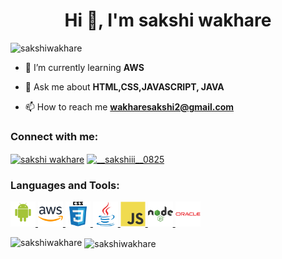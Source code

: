 <h1 align="center">Hi 👋, I'm sakshi wakhare</h1>
<p align="left"> <img src="https://komarev.com/ghpvc/?username=sakshiwakhare&label=Profile%20views&color=0e75b6&style=flat" alt="sakshiwakhare" /> </p>


- 🌱 I’m currently learning **AWS**

- 💬 Ask me about **HTML,CSS,JAVASCRIPT, JAVA**

- 📫 How to reach me **wakharesakshi2@gmail.com**

<h3 align="left">Connect with me:</h3>
<p align="left">
<a href="https://linkedin.com/in/sakshi wakhare" target="blank"><img align="center" src="https://raw.githubusercontent.com/rahuldkjain/github-profile-readme-generator/master/src/images/icons/Social/linked-in-alt.svg" alt="sakshi wakhare" height="30" width="40" /></a>
<a href="https://instagram.com/__sakshiii__0825" target="blank"><img align="center" src="https://raw.githubusercontent.com/rahuldkjain/github-profile-readme-generator/master/src/images/icons/Social/instagram.svg" alt="__sakshiii__0825" height="30" width="40" /></a>
</p>

<h3 align="left">Languages and Tools:</h3>
<p align="left"> <a href="https://developer.android.com" target="_blank" rel="noreferrer"> <img src="https://raw.githubusercontent.com/devicons/devicon/master/icons/android/android-original-wordmark.svg" alt="android" width="40" height="40"/> </a> <a href="https://aws.amazon.com" target="_blank" rel="noreferrer"> <img src="https://raw.githubusercontent.com/devicons/devicon/master/icons/amazonwebservices/amazonwebservices-original-wordmark.svg" alt="aws" width="40" height="40"/> </a> <a href="https://www.w3schools.com/css/" target="_blank" rel="noreferrer"> <img src="https://raw.githubusercontent.com/devicons/devicon/master/icons/css3/css3-original-wordmark.svg" alt="css3" width="40" height="40"/> </a> <a href="https://www.java.com" target="_blank" rel="noreferrer"> <img src="https://raw.githubusercontent.com/devicons/devicon/master/icons/java/java-original.svg" alt="java" width="40" height="40"/> </a> <a href="https://developer.mozilla.org/en-US/docs/Web/JavaScript" target="_blank" rel="noreferrer"> <img src="https://raw.githubusercontent.com/devicons/devicon/master/icons/javascript/javascript-original.svg" alt="javascript" width="40" height="40"/> </a> <a href="https://nodejs.org" target="_blank" rel="noreferrer"> <img src="https://raw.githubusercontent.com/devicons/devicon/master/icons/nodejs/nodejs-original-wordmark.svg" alt="nodejs" width="40" height="40"/> </a> <a href="https://www.oracle.com/" target="_blank" rel="noreferrer"> <img src="https://raw.githubusercontent.com/devicons/devicon/master/icons/oracle/oracle-original.svg" alt="oracle" width="40" height="40"/> </a> </p>

<p><img align="left" src="https://github-readme-stats.vercel.app/api/top-langs?username=sakshiwakhare&show_icons=true&locale=en&layout=compact" alt="sakshiwakhare" /></p>

<p>&nbsp;<img align="center" src="https://github-readme-stats.vercel.app/api?username=sakshiwakhare&show_icons=true&locale=en" alt="sakshiwakhare" /></p>
